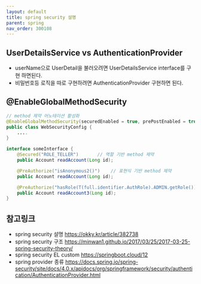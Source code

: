 ```yaml
---
layout: default
title: spring security 설명
parent: spring
nav_order: 300108
---
```


## UserDetailsService vs AuthenticationProvider
* userName으로 UserDetail을 불러오려면 UserDetailsService interface를 구현 하면된다.
* 비밀번호등 로직을 따로 구현하려면 AuthenticationProvider 구현하면 된다.

## @EnableGlobalMethodSecurity
```java
// method 제약 어노테이션 활성화
@EnableGlobalMethodSecurity(securedEnabled = true, prePostEnabled = true)
public class WebSecurityConfig {
    ....
}

interface someInterface {
    @Secured("ROLE_TELLER")       // 역할 기반 method 제약
    public Account readAccount(Long id);

    @PreAuthorize("isAnonymous2()")    // 표현식 기반 method 제약
    public Account readAccount(Long id);

    @PreAuthorize("hasRole(T(full.identifier.AuthRole).ADMIN.getRole())")    // 표현식 기반 method 제약
    public Account readAccount3(Long id);
}
```

## 참고링크
* spring security 설명 <https://okky.kr/article/382738>
* spring security 구조 <https://minwan1.github.io/2017/03/25/2017-03-25-spring-security-theory/>
* spring security EL custom <https://springboot.cloud/12>
* spring provider 종류 https://docs.spring.io/spring-security/site/docs/4.0.x/apidocs/org/springframework/security/authentication/AuthenticationProvider.html
